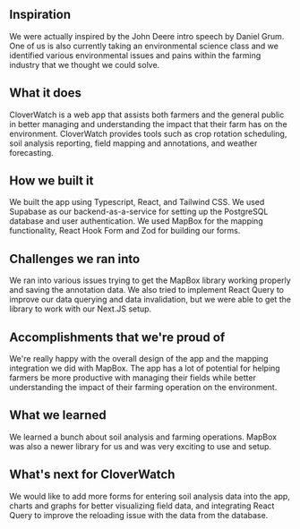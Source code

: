 ## Inspiration
We were actually inspired by the John Deere intro speech by Daniel Grum. One of us is also currently taking an environmental science class and we identified various environmental issues and pains within the farming industry that we thought we could solve. 

## What it does
CloverWatch is a web app that assists both farmers and the general public in better managing and understanding the impact that their farm has on the environment. CloverWatch provides tools such as crop rotation scheduling, soil analysis reporting, field mapping and annotations, and weather forecasting. 

## How we built it
We built the app using Typescript, React, and Tailwind CSS. We used Supabase as our backend-as-a-service for setting up the PostgreSQL database and user authentication. We used MapBox for the mapping functionality, React Hook Form and Zod for building our forms. 

## Challenges we ran into
We ran into various issues trying to get the MapBox library working properly and saving the annotation data. We also tried to implement React Query to improve our data querying and data invalidation, but we were able to get the library to work with our Next.JS setup.

## Accomplishments that we're proud of
We're really happy with the overall design of the app and the mapping integration we did with MapBox. The app has a lot of potential for helping farmers be more productive with managing their fields while better understanding the impact of their farming operation on the environment. 

## What we learned
We learned a bunch about soil analysis and farming operations. MapBox was also a newer library for us and was very exciting to use and setup. 

## What's next for CloverWatch
We would like to add more forms for entering soil analysis data into the app, charts and graphs for better visualizing field data, and integrating React Query to improve the reloading issue with the data from the database.
